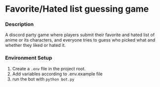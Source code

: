 # Favorite/Hated list guessing game

### Description
A discord party game where players submit their favorite and hated list of anime or its characters, and everyone tries to guess who picked what and whether they liked or hated it.

### Environment Setup

1. Create a `.env` file in the project root.
2. Add variables according to .env.example file
3. run the bot with `python bot.py`